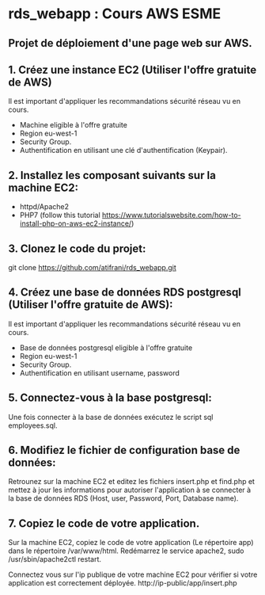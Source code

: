 # rds_webapp : Cours AWS ESME


## Projet de déploiement d'une page web sur AWS.

## 1. Créez une instance EC2 (Utiliser l'offre gratuite de AWS)
Il est important d'appliquer les recommandations sécurité réseau vu en cours.
 - Machine eligible à l'offre gratuite
 - Region eu-west-1
 - Security Group.
 - Authentification en utilisant une clé d'authentification (Keypair).

## 2. Installez les composant suivants sur la machine EC2:
 - httpd/Apache2
 - PHP7 (follow this tutorial https://www.tutorialswebsite.com/how-to-install-php-on-aws-ec2-instance/)

## 3. Clonez le code du projet:
 git clone https://github.com/atifrani/rds_webapp.git

## 4. Créez une base de données RDS postgresql  (Utiliser l'offre gratuite de AWS):
Il est important d'appliquer les recommandations sécurité réseau vu en cours.
 - Base de données postgresql eligible à l'offre gratuite 
 - Region eu-west-1
 - Security Group.
 - Authentification en utilisant username, password

## 5. Connectez-vous à la base postgresql:
Une fois connecter à la base de données exécutez le script sql employees.sql.

## 6. Modifiez le fichier de configuration base de données:
Retrounez sur la machine EC2 et editez les fichiers insert.php et find.php et mettez à jour les informations pour autoriser l'application à se connecter à la base de données RDS (Host, user, Password, Port, Database name).

## 7. Copiez le code de votre application.
Sur la machine EC2, copiez le code de votre application (Le répertoire app) dans le répertoire /var/www/html.
Redémarrez le service apache2, sudo /usr/sbin/apache2ctl restart.

Connectez vous sur l'ip publique de votre machine EC2 pour vérifier si votre application est correctement déployée. http://ip-public/app/insert.php


